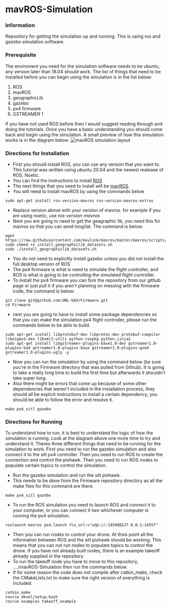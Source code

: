 # mavROS-Simulation

### Information

Repository for getting the simulation up and running. This is using ros and gazebo simulation software.

### Prerequisite

The enviroment you need for the simulation software needs to be ubuntu, any version later than 18.04 should work. The list of things that need to be installed before you can begin using the simulation is in the list below:

1.	ROS
2.	mavROS
3.	geographicLib
4.	gazebo
5.	px4 firmware
6.	GSTREAMER 1

If you have not used ROS before then I would suggest reading through and doing the tutorials. Once you have a basic understanding you should come back and begin using the simulation. 
A small preview of how this simulation works is in the diagram below:
![mavROS simulation layout](https://dev.px4.io/v1.9.0/assets/simulation/px4_sitl_overview.png)

### Directions for Installation

-	First you should install ROS, you can use any version that you want to. This tutorial was written using ubuntu 20.04 and the newest realease of ROS, Noetic.
-	You can find the instructions to install [ROS](http://wiki.ros.org/noetic/Installation)
-	The next things that you need to install will be [mavROS](https://dev.px4.io/v1.9.0/en/ros/mavros_installation.html).
-	You will need to install mavROS by using the commands below
```
sudo apt-get install ros-version-mavros ros-version-mavros-extras
```
-	Replace version above with your version of mavros. for example if you are using noetic, use *ros-version-mavros*
-	Next you are going to need to get the geagraphic lib, you need this for mavros so that you can send long/lat. The command is below:
```
wget https://raw.githubusercontent.com/mavlink/mavros/master/mavros/scripts/install_geographiclib_datasets.sh
sudo chmod +x install_geographiclib_datasets.sh
sudo ./install_geographiclib_datasets.sh
```
-	You do not need to explicitly install gazebo unless you did not install the full desktop version of ROS
-	The px4 firmware is what is need to simulate the flight controller, and ROS is what is going to be controlling the simulated flight controller.
-	To install the px4 firmware you can fork the repository from our github page or just pull it if you aren't planning on messing with the firmware code, the command is below:
```
git clone git@github.com:UNL-UAV/Firmware.git
cd Firmware
```
-	next you are going to have to install some package dependencies so that you can make the simulation px4 flight controller, please run the commands below to be able to build.
```
sudo apt-get install libprotobuf-dev libprotoc-dev protobuf-compiler libeigen3-dev libxml2-utils python-rospkg python-jinja2
sudo apt-get install libgstreamer-plugins-base1.0-dev gstreamer1.0-plugins-bad gstreamer1.0-plugins-base gstreamer1.0-plugins-good gstreamer1.0-plugins-ugly -y
```
-	Now you can run the simulation by using the command below (be sure you're in the Firmware directory that was pulled from Github). It is going to take a really long time to build the first time but afterwards it shouldn't take super long.
-   Also there might be errors that come up because of some other dependencies that weren't included in the installation process, they should all be explicit instructions to install a certain dependency, you should be able to follow the error and resolve it.
```
make px4_sitl gazebo
```

### Directions for Running

To understand how to run, it is best to understand the logic of how the simulation is running. Look at the diagram above one more time to try and understand it.
Theres three different things that need to be running for the simulation to work. First you need to run the gazebo simulation and also connect it to the sitl px4 controller. Then you need to run ROS to create the connection and control the pixhawk. Then you need to run ROS nodes to populate certain topics to control the simulation.

-   Run the gazebo simulation and run the sitl pixhawk.
-   This needs to be done from the Firmware repository directory as all the make files for this command are there.
```
make px4_sitl gazebo
```
-   To run the ROS simulation you need to launch ROS and connect it to your computer, or you can connect it two whichever computer is running the px4 simulation.
```
roslaunch mavros px4.launch fcu_url:="udp://:14540@127.0.0.1:14557"
```
-   Then you can run nodes to control your drone. At thsis point all the information between ROS and the sitl pixhawk should be working. This means that you can not run nodes to populate topics to control the drone. If you have not already built nodes, there is an example takeoff already supplied in the repository.
-   To run the takeoff node you have to move to this repository, ..../mavROS-Simulation then run the commands below.
-   If for some reason the code does not compile after catkin_make, check the CMakeLists.txt to make sure the right version of everything is included.
```
catkin_make
source devel/setup.bash
rosrun examples takeoff_example
```